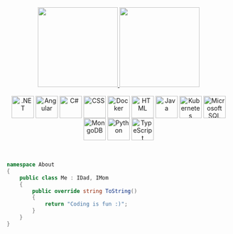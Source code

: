 <a href="https://github.com/voidotexe">
  <div align="center">
    <img height="180em" src="https://github-readme-stats.vercel.app/api?username=voidotexe&show_icons=true&theme=tokyonight&include_all_commits=true&count_private=true"/>
    <img height="180em" src="https://github-readme-stats.vercel.app/api/top-langs/?username=voidotexe&layout=compact&langs_count=7&theme=tokyonight"/>
  </div>
</a>
<br>
<div align="center">
  <img align="center" height="50" width="50" title=".NET" src="https://cdn.jsdelivr.net/gh/devicons/devicon/icons/dotnetcore/dotnetcore-original.svg"/>
  <img align="center" height="50" width="50" title="Angular" src="https://cdn.jsdelivr.net/gh/devicons/devicon/icons/angularjs/angularjs-original.svg" />
  <img align="center" height="50" width="50" title="C#" src="https://cdn.jsdelivr.net/gh/devicons/devicon/icons/csharp/csharp-original.svg" />
  <img align="center" height="50" width="50" title="CSS" src="https://cdn.jsdelivr.net/gh/devicons/devicon/icons/css3/css3-original.svg" />
  <img align="center" height="50" width="50" title="Docker" src="https://cdn.jsdelivr.net/gh/devicons/devicon/icons/docker/docker-original.svg" />
  <img align="center" height="50" width="50" title="HTML" src="https://cdn.jsdelivr.net/gh/devicons/devicon/icons/html5/html5-original.svg" />
  <img align="center" height="50" width="50" title="Java" src="https://cdn.jsdelivr.net/gh/devicons/devicon/icons/java/java-original.svg" />
  <img align="center" height="50" width="50" title="Kubernetes" src="https://cdn.jsdelivr.net/gh/devicons/devicon/icons/kubernetes/kubernetes-plain.svg" />
  <img align="center" height="50" width="50" title="Microsoft SQL Server" src="https://cdn.jsdelivr.net/gh/devicons/devicon/icons/microsoftsqlserver/microsoftsqlserver-plain.svg" />
  <img align="center" height="50" width="50" title="MongoDB" src="https://cdn.jsdelivr.net/gh/devicons/devicon/icons/mongodb/mongodb-original.svg" />
  <img align="center" height="50" width="50" title="Python" src="https://cdn.jsdelivr.net/gh/devicons/devicon/icons/python/python-original.svg" />
  <img align="center" height="50" width="50" title="TypeScript" src="https://cdn.jsdelivr.net/gh/devicons/devicon/icons/typescript/typescript-original.svg" />
</div>
<br/><br/>

```csharp
namespace About
{
    public class Me : IDad, IMom
    {
        public override string ToString()
        {
            return "Coding is fun :)";
        }
    }
}
```
